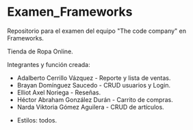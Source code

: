 # Examen_Frameworks
Repositorio para el examen del equipo "The code company" en Frameworks.

Tienda de Ropa Online. 

Integrantes y función creada:
* Adalberto Cerrillo Vázquez - Reporte y lista de ventas.
* Brayan Domínguez Saucedo - CRUD usuarios y Login.
* Elliot Axel Noriega - Reseñas. 
* Héctor Abraham González Durán - Carrito de compras. 
* Narda Viktoria Gómez Aguilera - CRUD de artículos. 

- Estilos: todos.

